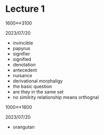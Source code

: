# Lecture 1

1600<->3100

2023/07/20

- invincible
- papyrus
- signifier
- signified
- denotation
- antecedent
- nuisance
- derivational morphaligy
- the basic question
- are they in the same set
- no similrity relationship means orthognal

1000<->1600

2023/07/20

- orangutan
